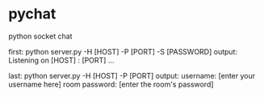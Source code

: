 # pychat
python socket chat

first:
  python server.py -H [HOST] -P [PORT] -S [PASSWORD]
output:
  Listening on  [HOST] : [PORT] ...



 last:
  python server.py -H [HOST] -P [PORT]
 output:
  username: [enter your username here]
  room password: [enter the room's password]
